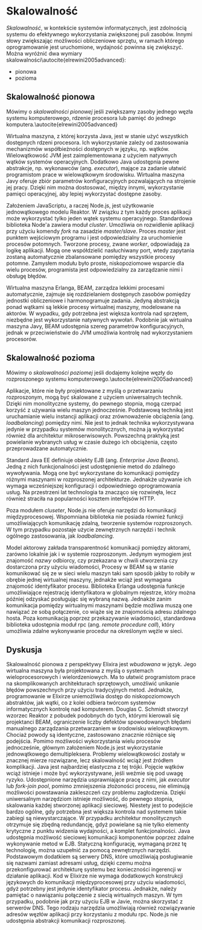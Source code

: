 # Skalowalność

*Skalowalność*, w kontekście systemów informatycznych, jest zdolnością systemu do efektywnego wykorzystania zwiększonej puli zasobów. Innymi słowy zwiększając możliwości obliczeniowe sprzętu, w ramach którego oprogramowanie jest uruchomione, wydajność powinna się zwiększyć.
Można wyróżnić dwa wymiary skalowalności\autocite{elrewini2005advanced}:

 - pionowa
 - pozioma


## Skalowalność pionowa

Mówimy o *skalowalności pionowej* jeśli zwiększamy zasoby jednego węzła systemu komputerowego, rdzenie procesora lub pamięć do jednego komputera.\autocite{elrewini2005advanced}

Wirtualna maszyna, z której korzysta Java, jest w stanie użyć wszystkich dostępnych rdzeni procesora. Ich wykorzystanie zależy od zastosowania mechanizmów współbieżności dostępnych w języku, np. wątków. Wielowątkowość JVM jest zaimplementowana z użyciem natywnych wątków systemów operacyjnych. Dodatkowo Java udostępnia pewne abstrakcje, np. wykonawców (ang. *executor*), mające za zadanie ułatwić programistom prace w wielowątkowym środowisku. Wirtualna maszyna Javy oferuje zbiór parametrów konfiguracyjnych pozwalających na strojenie jej pracy. Dzięki nim można dostosować, między innymi, wykorzystanie pamięci operacyjnej, aby lepiej wykorzystać dostępne zasoby.

Założeniem JavaScriptu, a raczej Node.js, jest użytkowanie jednowątkowego modelu Reaktor. W związku z tym każdy proces aplikacji może wykorzystać tylko jeden wątek systemu operacyjnego. Standardowa biblioteka Node'a zawiera moduł *cluster*. Umożliwia on rozwidlenie aplikacji przy użyciu komendy *fork* na zasadzie *master/slave*. Proces *master* jest punktem wejściowym programu i jest odpowiedzialny za uruchomienie procesów potomnych. Tworzone procesy, zwane *worker*, odpowiadają za logikę aplikacji. Mogą one współdzielić nasłuchiwany port, wtedy zapytania zostaną automatycznie zbalansowane pomiędzy wszystkie procesy potomne. Zamysłem modułu było proste, niskopoziomowe wsparcie dla wielu procesów, programista jest odpowiedzialny za zarządzanie nimi i obsługę błędów. 

Wirtualna maszyna Erlanga, BEAM, zarządza lekkimi procesami automatycznie, zajmuje się rozdzielaniem dostępnych zasobów pomiędzy jednostki obliczeniowe i harmonogramuje zadania. Jedyną abstrakcją ponad wątkami są lekkie procesy wirtualnej maszyny, modelowane na aktorów. W wypadku, gdy potrzebna jest większa kontrola nad sprzętem, niezbędne jest wykorzystanie natywnych wywołań. Podobnie jak wirtualna maszyna Javy, BEAM udostępnia szereg parametrów konfiguracyjnych, jednak w przeciwieństwie do JVM umożliwia kontrolę nad wykorzystaniem procesorów.

## Skalowalność pozioma

Mówimy o *skalowalności poziomej* jeśli dodajemy kolejne węzły do rozproszonego systemu komputerowego.\autocite{elrewini2005advanced}

Aplikacje, które nie były projektowane z myślą o przetwarzaniu rozproszonym, mogą być skalowane z użyciem uniwersalnych technik. Dzięki nim monolityczne systemy, do pewnego stopnia, mogą czerpać korzyść z używania wielu maszyn jednocześnie. Podstawową techniką jest uruchamianie wielu instancji aplikacji oraz zrównoważenie obciążenia (ang. *loadbalancing*) pomiędzy nimi. Nie jest to jednak technika wykorzystywana jedynie w przypadku systemów monolitycznych, można ją wykorzystać również dla architektur mikroserwisowych. Powszechną praktyką jest powielanie wybranych usług w czasie dużego ich obciążenia, często przeprowadzane automatycznie.

Standard Java EE definiuje obiekty EJB (ang. *Enterprise Java Beans*). Jedną z nich funkcjonalności jest udostępnienie metod do zdalnego wywoływania. Mogą one być wykorzystane do komunikacji pomiędzy różnymi maszynami w rozproszonej architekturze. Jednakże używanie ich wymaga wcześniejszej konfiguracji i odpowiedniego oprogramowania usług. Na przestrzeni lat technologia ta znacząco się rozwinęła, lecz również straciła na popularności kosztem interfejsów HTTP.

Poza modułem *cluseter*, Node.js nie oferuje narzędzi do komunikacji międzyprocesowej. Wspomniana biblioteka nie posiada również funkcji umożliwiających komunikację zdalną, tworzenie systemów rozproszonych. W tym przypadku pozostaje użycie zewnętrznych narzędzi i technik ogólnego zastosowania, jak *loadbalancing*.

Model aktorowy zakłada transparentność komunikacji pomiędzy aktorami, zarówno lokalnie jak i w systemie rozproszonym. Jedynym wymogiem jest znajomość *nazwy* odbiorcy, czy przekazana w chwili utworzenia czy dostarczona przy użyciu wiadomości, Procesy w BEAM są w stanie komunikować się ze w sieci wielu maszyn taki sam sposób jakby to robiły w obrębie jednej wirtualnej maszyny, jednakże wciąż jest wymagana znajomość identyfikator procesu. Biblioteka Erlanga udostępnia funkcje umożliwiające rejestrację identyfikatora w globalnym rejestrze, który można później odzyskać posługując się wybraną nazwą.
Jednakże zanim komunikacja pomiędzy wirtualnymi maszynami będzie możliwa muszą one nawiązać ze sobą połączenie, co wiąże się ze znajomością adresu zdalnego hosta. Poza komunikacją poprzez przekazywanie wiadomości, standardowa biblioteka udostępnia moduł rpc (ang. *remote procedure call*), który umożliwia zdalne wykonywanie procedur na określonym węźle w sieci.

## Dyskusja

Skalowalność pionowa z perspektywy Elixira jest *wbudowana* w język. Jego wirtualna maszyna była projektowana z myślą o systemach wieloprocesorowych i wielordzeniowych. Ma to ułatwić programistom prace na skomplikowanych architekturach sprzętowych, umożliwić unikanie błędów powszechnych przy użyciu tradycyjnych metod. Jednakże, programowanie w Elixirze uniemożliwia dostęp do niskopoziomowych abstraktów, jak wątki, co z kolei odbiera twórcom systemów informatycznych kontrolę nad komputerem.
Douglas C. Schmidt stworzył wzorzec Reaktor z pobudek podobnych do tych, którymi kierowali się projektanci BEAM, ograniczenie liczby defektów spowodowanych błędami manualnego zarządzania przetwarzaniem w środowisku wielowątkowym. Chociaż powody są identyczne, zastosowano znacznie różniące się podejścia. Pomimo możliwości wykorzystania wielu procesów jednocześnie, głównym założeniem Node.js jest wykorzystanie jednowątkowego demultipleksera. Problemy wielowątkowości zostały w znacznej mierze rozwiązane, lecz skalowalność wciąż jest źródłem komplikacji.
Java jest najbardziej elastyczna z tej trójki. Pojęcie wątków wciąż istnieje i może być wykorzystywane, jeśli weźmie się pod uwagę ryzyko. Udostępnione narzędzia usprawniające pracę z nimi, jak *executor* lub *fork-join pool*, pomimo zmniejszenia złożoności procesu, nie eliminują możliwości powstawania zakleszczeń czy problemu zagłodzenia.
Dzięki uniwersalnym narzędziom istnieje możliwość, do pewnego stopnia, skalowania każdej stworzonej aplikacji sieciowej. Niestety jest to podejście bardzo ogólne, gdy potrzebna jest większa kontrola nad systemem takie zabiegi są niewystarczające. W przypadku architektur monolitycznych otrzymuje się zbędną redundancję, gdyż powielane są nie tylko elementy krytyczne z punktu widzenia wydajności, a komplet funkcjonalności. 
Java udostępnia możliwość sieciowej komunikacji komponentów poprzez zdalne wykonywanie metod w EJB. Statyczną konfigurację, wymaganą przez tę technologię, można uzupełnić za pomocą zewnętrznych narzędzi. Podstawowym dodatkiem są serwery DNS, które umożliwiają posługiwanie się nazwami zamiast adresami usług, dzięki czemu można przekonfigurować architekturę systemu bez konieczności ingerencji w działanie aplikacji.
Kod w Elixirze nie wymaga dodatkowych konstrukcji językowych do komunikacji międzyprocesowej przy użyciu wiadomości, gdyż potrzebny jest jedynie identyfikator procesu. Jednakże, należy pamiętać o nawiązaniu połączenie z siecią wirtualnych maszyn. W tym przypadku, podobnie jak przy użyciu EJB w Javie, można skorzystać z serwerów DNS. Tego rodzaju narzędzia umożliwiają również rozwiązywanie adresów węzłów aplikacji przy korzystaniu z modułu rpc.
Node.js nie udostępnia abstrakcji komunikacji rozproszonej.